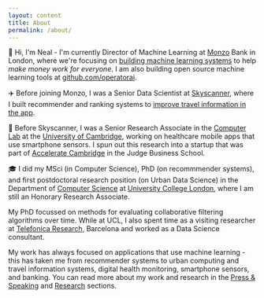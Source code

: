 ```yaml
---
layout: content
title: About
permalink: /about/
---
```


👋 Hi, I'm Neal - I'm currently Director of Machine Learning at [Monzo](https://monzo.com/) Bank in London, where we're focusing on [building machine learning systems](http://nlathia.github.io/2020/10/Monzo-ML.html) to help _make money work for everyone_. I am also building open source machine learning tools at [github.com/operatorai](https://github.com/operatorai/).

✈️ Before joining Monzo, I was a Senior Data Scientist at [Skyscanner](http://skyscanner.net/), where I built recommender and ranking systems to [improve travel information in the app](https://medium.com/@neal_lathia/five-lessons-from-building-machine-learning-systems-d703162846ad). 

🏫 Before Skyscanner, I was a Senior Research Associate in the [Computer Lab](https://www.cl.cam.ac.uk/research/srg/netos/people/) at the [University of Cambridge](https://www.cam.ac.uk/), working on healthcare mobile apps that use smartphone sensors. I spun out this research into a startup that was part of [Accelerate Cambridge](https://www.jbs.cam.ac.uk/entrepreneurship/programmes/accelerate-cambridge/) in the Judge Business School.

🎓 I did my MSci (in Computer Science), PhD (on recommmender systems), and first postdoctoral research position (on Urban Data Science) in the Department of [Computer Science](http://www.cs.ucl.ac.uk/home/) at [University College London](https://www.ucl.ac.uk/), where I am still an Honorary Research Associate.

My PhD focussed on methods for evaluating collaborative filtering algorithms over time. While at UCL, I also spent time as a visiting researcher at [Telefonica Research](http://www.tid.es/), Barcelona and worked as a Data Science consultant.

My work has always focused on applications that use machine learning - this has taken me from recommender systems to urban computing and travel information systems, digital health monitoring, smartphone sensors, and banking. You can read more about my work and research in the [Press & Speaking](../public/) and [Research](../research/) sections. 

